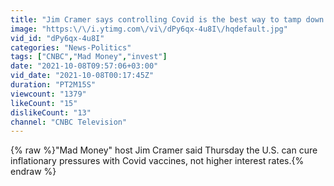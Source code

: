 ```yaml
---
title: "Jim Cramer says controlling Covid is the best way to tamp down inflationary pressures"
image: "https:\/\/i.ytimg.com\/vi\/dPy6qx-4u8I\/hqdefault.jpg"
vid_id: "dPy6qx-4u8I"
categories: "News-Politics"
tags: ["CNBC","Mad Money","invest"]
date: "2021-10-08T09:57:06+03:00"
vid_date: "2021-10-08T00:17:45Z"
duration: "PT2M15S"
viewcount: "1379"
likeCount: "15"
dislikeCount: "13"
channel: "CNBC Television"
---
```

{% raw %}&quot;Mad Money&quot; host Jim Cramer said Thursday the U.S. can cure inflationary pressures with Covid vaccines, not higher interest rates.{% endraw %}

